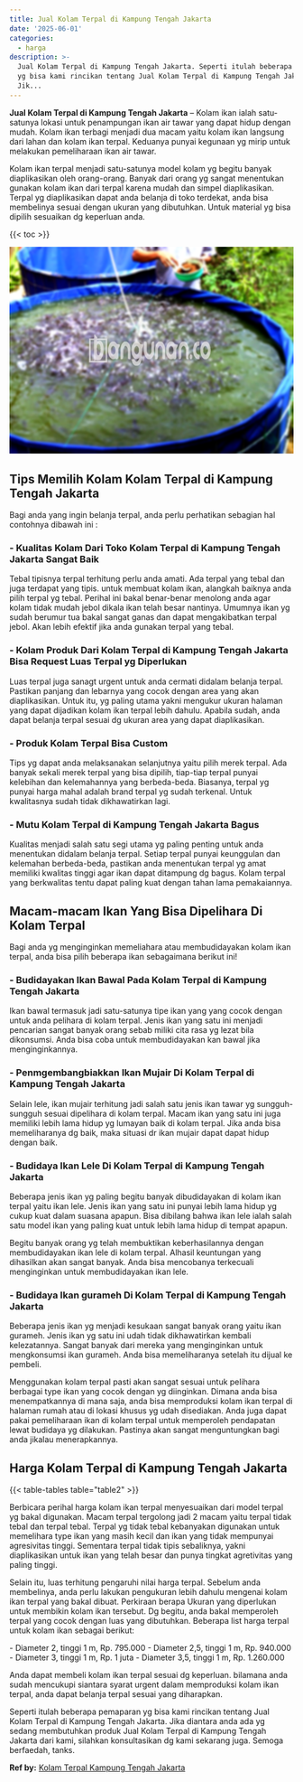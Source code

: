 ```yaml
---
title: Jual Kolam Terpal di Kampung Tengah Jakarta
date: '2025-06-01'
categories:
  - harga
description: >-
  Jual Kolam Terpal di Kampung Tengah Jakarta. Seperti itulah beberapa pemaparan
  yg bisa kami rincikan tentang Jual Kolam Terpal di Kampung Tengah Jakarta.
  Jik...
---
```


**Jual Kolam Terpal di Kampung Tengah Jakarta** – Kolam ikan ialah satu-satunya lokasi untuk penampungan ikan air tawar yang dapat hidup dengan mudah. Kolam ikan terbagi menjadi dua macam yaitu kolam ikan langsung dari lahan dan kolam ikan terpal. Keduanya punyai kegunaan yg mirip untuk melakukan pemeliharaan ikan air tawar.

Kolam ikan terpal menjadi satu-satunya model kolam yg begitu banyak diaplikasikan oleh orang-orang. Banyak dari orang yg sangat menentukan gunakan kolam ikan dari terpal karena mudah dan simpel diaplikasikan. Terpal yg diaplikasikan dapat anda belanja di toko terdekat, anda bisa membelinya sesuai dengan ukuran yang dibutuhkan. Untuk material yg bisa dipilih sesuaikan dg keperluan anda.

{{< toc >}}

![Jual Kolam Terpal di Kampung Tengah Jakarta](/images/jual-kolam-terpal-46.png)

## Tips Memilih Kolam Kolam Terpal di Kampung Tengah Jakarta

Bagi anda yang ingin belanja terpal, anda perlu perhatikan sebagian hal contohnya dibawah ini :

### \- Kualitas Kolam Dari Toko Kolam Terpal di Kampung Tengah Jakarta Sangat Baik

Tebal tipisnya terpal terhitung perlu anda amati. Ada terpal yang tebal dan juga terdapat yang tipis. untuk membuat kolam ikan, alangkah baiknya anda pilih terpal yg tebal. Perihal ini bakal benar-benar menolong anda agar kolam tidak mudah jebol dikala ikan telah besar nantinya. Umumnya ikan yg sudah berumur tua bakal sangat ganas dan dapat mengakibatkan terpal jebol. Akan lebih efektif jika anda gunakan terpal yang tebal.

### \- Kolam Produk Dari Kolam Terpal di Kampung Tengah Jakarta Bisa Request Luas Terpal yg Diperlukan

Luas terpal juga sanagt urgent untuk anda cermati didalam belanja terpal. Pastikan panjang dan lebarnya yang cocok dengan area yang akan diaplikasikan. Untuk itu, yg paling utama yakni mengukur ukuran halaman yang dapat dijadikan kolam ikan terpal lebih dahulu. Apabila sudah, anda dapat belanja terpal sesuai dg ukuran area yang dapat diaplikasikan.

### \- Produk Kolam Terpal Bisa Custom

Tips yg dapat anda melaksanakan selanjutnya yaitu pilih merek terpal. Ada banyak sekali merek terpal yang bisa dipilih, tiap-tiap terpal punyai kelebihan dan kelemahannya yang berbeda-beda. Biasanya, terpal yg punyai harga mahal adalah brand terpal yg sudah terkenal. Untuk kwalitasnya sudah tidak dikhawatirkan lagi.

### \- Mutu Kolam Terpal di Kampung Tengah Jakarta Bagus

Kualitas menjadi salah satu segi utama yg paling penting untuk anda menentukan didalam belanja terpal. Setiap terpal punyai keunggulan dan kelemahan berbeda-beda, pastikan anda menentukan terpal yg amat memiliki kwalitas tinggi agar ikan dapat ditampung dg bagus. Kolam terpal yang berkwalitas tentu dapat paling kuat dengan tahan lama pemakaiannya.

## Macam-macam Ikan Yang Bisa Dipelihara Di Kolam Terpal

Bagi anda yg menginginkan memeliahara atau membudidayakan kolam ikan terpal, anda bisa pilih beberapa ikan sebagaimana berikut ini!

### \- Budidayakan Ikan Bawal Pada Kolam Terpal di Kampung Tengah Jakarta

Ikan bawal termasuk jadi satu-satunya tipe ikan yang yang cocok dengan untuk anda pelihara di kolam terpal. Jenis ikan yang satu ini menjadi pencarian sangat banyak orang sebab miliki cita rasa yg lezat bila dikonsumsi. Anda bisa coba untuk membudidayakan kan bawal jika menginginkannya.

### \- Penmgembangbiakkan Ikan Mujair Di Kolam Terpal di Kampung Tengah Jakarta

Selain lele, ikan mujair terhitung jadi salah satu jenis ikan tawar yg sungguh-sungguh sesuai dipelihara di kolam terpal. Macam ikan yang satu ini juga memiliki lebih lama hidup yg lumayan baik di kolam terpal. Jika anda bisa memeliharanya dg baik, maka situasi dr ikan mujair dapat dapat hidup dengan baik.

### \- Budidaya Ikan Lele Di Kolam Terpal di Kampung Tengah Jakarta

Beberapa jenis ikan yg paling begitu banyak dibudidayakan di kolam ikan terpal yaitu ikan lele. Jenis ikan yang satu ini punyai lebih lama hidup yg cukup kuat dalam suasana apapun. Bisa dibilang bahwa ikan lele ialah salah satu model ikan yang paling kuat untuk lebih lama hidup di tempat apapun.

Begitu banyak orang yg telah membuktikan keberhasilannya dengan membudidayakan ikan lele di kolam terpal. Alhasil keuntungan yang dihasilkan akan sangat banyak. Anda bisa mencobanya terkecuali menginginkan untuk membudidayakan ikan lele.

### \- Budidaya Ikan gurameh Di Kolam Terpal di Kampung Tengah Jakarta

Beberapa jenis ikan yg menjadi kesukaan sangat banyak orang yaitu ikan gurameh. Jenis ikan yg satu ini udah tidak dikhawatirkan kembali kelezatannya. Sangat banyak dari mereka yang menginginkan untuk mengkonsumsi ikan gurameh. Anda bisa memeliharanya setelah itu dijual ke pembeli.

Menggunakan kolam terpal pasti akan sangat sesuai untuk pelihara berbagai type ikan yang cocok dengan yg diinginkan. Dimana anda bisa menempatkannya di mana saja, anda bisa memproduksi kolam ikan terpal di halaman rumah atau di lokasi khusus yg udah disediakan. Anda juga dapat pakai pemeliharaan ikan di kolam terpal untuk memperoleh pendapatan lewat budidaya yg dilakukan. Pastinya akan sangat menguntungkan bagi anda jikalau menerapkannya.

## Harga Kolam Terpal di Kampung Tengah Jakarta

{{< table-tables table="table2" >}}

Berbicara perihal harga kolam ikan terpal menyesuaikan dari model terpal yg bakal digunakan. Macam terpal tergolong jadi 2 macam yaitu terpal tidak tebal dan terpal tebal. Terpal yg tidak tebal kebanyakan digunakan untuk memelihara type ikan yang masih kecil dan ikan yang tidak mempunyai agresivitas tinggi. Sementara terpal tidak tipis sebaliknya, yakni diaplikasikan untuk ikan yang telah besar dan punya tingkat agretivitas yang paling tinggi.

Selain itu, luas terhitung pengaruhi nilai harga terpal. Sebelum anda membelinya, anda perlu lakukan pengukuran lebih dahulu mengenai kolam ikan terpal yang bakal dibuat. Perkiraan berapa Ukuran yang diperlukan untuk membikin kolam ikan tersebut. Dg begitu, anda bakal memperoleh terpal yang cocok dengan luas yang dibutuhkan. Beberapa list harga terpal untuk kolam ikan sebagai berikut:

\- Diameter 2, tinggi 1 m, Rp. 795.000 - Diameter 2,5, tinggi 1 m, Rp. 940.000 - Diameter 3, tinggi 1 m, Rp. 1 juta - Diameter 3,5, tinggi 1 m, Rp. 1.260.000

Anda dapat membeli kolam ikan terpal sesuai dg keperluan. bilamana anda sudah mencukupi siantara syarat urgent dalam memproduksi kolam ikan terpal, anda dapat belanja terpal sesuai yang diharapkan.

Seperti itulah beberapa pemaparan yg bisa kami rincikan tentang Jual Kolam Terpal di Kampung Tengah Jakarta. Jika diantara anda ada yg sedang membutuhkan produk Jual Kolam Terpal di Kampung Tengah Jakarta dari kami, silahkan konsultasikan dg kami sekarang juga. Semoga berfaedah, tanks.

**Ref by:** [Kolam Terpal Kampung Tengah Jakarta](https://id.wikipedia.org/wiki/Kolam)
